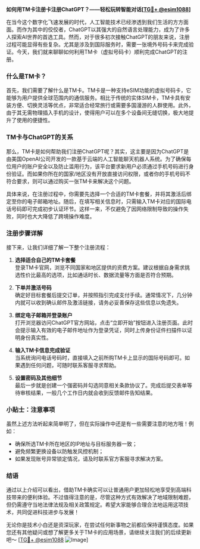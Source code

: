 **如何用TM卡注册卡注册ChatGPT？——轻松玩转智能对话[[TG💪+ @esim1088](https://t.me/s/esim1088)]**

在当今这个数字化飞速发展的时代，人工智能技术已经渗透到我们生活的方方面面。而作为其中的佼佼者，ChatGPT以其强大的自然语言处理能力，成为了许多人探索AI世界的首选工具。然而，对于很多初次接触ChatGPT的朋友来说，注册过程可能显得有些复杂。尤其是涉及到国际服务时，需要一张境外号码卡来完成验证。今天，我们就来聊聊如何利用TM卡（虚拟号码卡）顺利完成ChatGPT的注册。

### 什么是TM卡？

首先，我们需要了解什么是TM卡。TM卡是一种支持eSIM功能的虚拟号码卡，它能够为用户提供全球范围内的通信服务。相比于传统的实体SIM卡，TM卡具有安装方便、切换灵活等优点，非常适合经常旅行或需要多国漫游的人群使用。此外，由于其无需物理插入手机的设计，使得用户可以在多个设备间无缝切换，极大地提升了使用的便捷性。

### TM卡与ChatGPT的关系

那么，TM卡是如何帮助我们注册ChatGPT呢？其实，这主要是因为ChatGPT是由美国OpenAI公司开发的一款基于云端的人工智能聊天机器人系统。为了确保每位用户的账户安全以及防止滥用行为，该平台要求新用户必须通过手机号码进行身份验证。而如果你所在的国家/地区没有开放直接访问权限，或者你的手机号码不符合要求，则可以通过购买一张TM卡来解决这个问题。

具体来说，在注册过程中，你需要先选择一个合适的TM卡套餐，并将其激活后绑定至你的电子邮箱地址。随后，在填写相关信息时，只需输入TM卡对应的国际电话号码即可完成初步认证环节。这样一来，不仅避免了因网络限制导致的操作失败，同时也大大降低了跨境操作难度。

### 注册步骤详解

接下来，让我们详细了解一下整个注册流程：

1. **选择适合自己的TM卡套餐**  
   登录TM卡官网，浏览不同国家和地区提供的资费方案。建议根据自身需求挑选性价比最高的选项，比如通话时长、数据流量等方面是否符合预期。

2. **下单并激活号码**  
   确定好目标套餐后提交订单，并按照指引完成支付手续。通常情况下，几分钟内就可以收到确认邮件及激活链接，请务必妥善保存这些信息以免遗失。

3. **绑定电子邮箱并登录账户**  
   打开浏览器访问ChatGPT官方网站，点击“立即开始”按钮进入注册页面。此时会提示输入有效的电子邮件地址作为登录凭证，同时上传身份证件扫描件以证明身份真实性。

4. **输入TM卡信息完成验证**  
   当系统询问电话号码时，直接填入之前所购TM卡上显示的国际号码即可。如果遇到任何问题，可随时联系客服寻求帮助。

5. **设置密码及其他细节**  
   最后一步就是创建一个强密码并勾选同意相关条款协议了。完成后提交表单等待审核结果，一般几个工作日内就会收到反馈邮件告知结果。

### 小贴士：注意事项

虽然上述方法听起来简单明了，但在实际操作中还是有一些需要注意的地方哦！例如：
- 确保所选TM卡所在地区的IP地址与目标服务器一致；
- 避免频繁更换设备以防触发风控机制；
- 如果发现账号异常锁定情况，请及时联系官方客服寻求解决方案。

### 结语

通过以上介绍可以看出，借助TM卡确实可以让普通用户更加轻松地享受到高端科技带来的便利体验。不过值得注意的是，尽管这种方式有效解决了地域限制难题，但仍需遵守当地法律法规及相关政策规定。希望大家能够合理合法地运用这项技术，共同促进科技进步与发展！

无论你是技术小白还是资深玩家，在尝试任何新事物之前都应保持谨慎态度。如果您还有其他疑问或想了解更多关于TM卡的应用场景，请继续关注我们的后续更新吧～ [[TG💪+ @esim1088](https://t.me/s/esim1088) ![Image](https://i.postimg.cc/4NQfJmqS/Snipaste-2025-05-13-00-14-12.png)]